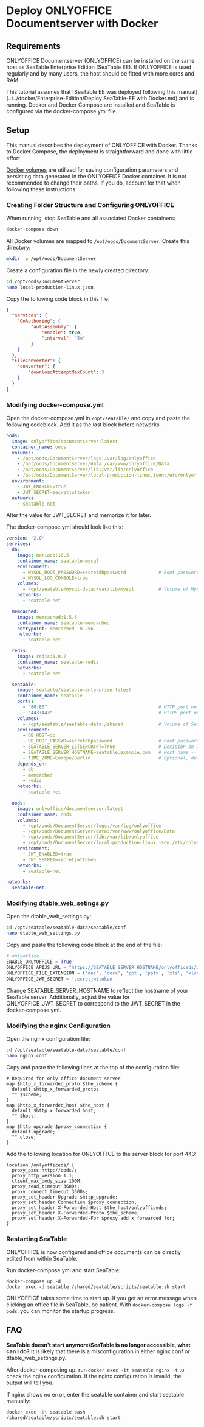 # Deploy ONLYOFFICE Documentserver with Docker

## Requirements

ONLYOFFICE Documentserver (ONLYOFFICE) can be installed on the same host as SeaTable Enterprise Edition (SeaTable EE). If ONLYOFFICE is used regularly and by many users, the host should be fitted with more cores and RAM.

This tutorial assumes that [SeaTable EE was deployed following this manual](../../docker/Enterprise-Edition/Deploy SeaTable-EE with Docker.md) and is running. Docker and Docker Compose are installed and SeaTable is configured via the docker-compose.yml file.

## Setup

This manual describes the deployment of ONLYOFFICE with Docker. Thanks to Docker Compose, the deployment is straightforward and done with little effort.

[Docker volumes](https://docs.docker.com/storage/volumes/) are utilized for saving configuration parameters and persisting data generated in the ONLYOFFICE Docker container. It is not recommended to change their paths. If you do, account for that when following these instructions.

### Creating Folder Structure and Configuring ONLYOFFICE

When running, stop SeaTable and all associated Docker containers:

```bash
docker-compose down
```

All Docker volumes are mapped to `/opt/oods/DocumentServer`. Create this directory:

```bash
mkdir -p /opt/oods/DocumentServer
```

Create a configuration file in the newly created directory:

```bash
cd /opt/oods/DocumentServer
nano local-production-linux.json
```

Copy the following code block in this file:

```json
{
  "services": {
    "CoAuthoring": {
         "autoAssembly": {
             "enable": true,
             "interval": "5m"
         }
    }
  },
  "FileConverter": {
    "converter": {
        "downloadAttemptMaxCount": 3
    }
  }
}
```

### Modifying docker-compose.yml

Open the docker-compose.yml in `/opt/seatable/` and copy and paste the following codeblock. Add it as the last block before networks.

```yml
oods:
  image: onlyoffice/documentserver:latest
  container_name: oods
  volumes:
    - /opt/oods/DocumentServer/logs:/var/log/onlyoffice
    - /opt/oods/DocumentServer/data:/var/www/onlyoffice/Data
    - /opt/oods/DocumentServer/lib:/var/lib/onlyoffice
    - /opt/oods/DocumentServer/local-production-linux.json:/etc/onlyoffice/documentserver/local-production-linux.json
  environment:
    - JWT_ENABLED=true
    - JWT_SECRET=secretjwttoken  
  networks:
    - seatable-net
```

Alter the value for JWT_SECRET and memorize it for later. 

The docker-compose.yml should look like this:

```yml
version: '2.0'
services:
  db:
    image: mariadb:10.5
    container_name: seatable-mysql
    environment:
      - MYSQL_ROOT_PASSWORD=secretdbpassword            # Root password of MySQL -- must be changed
      - MYSQL_LOG_CONSOLE=true
    volumes:
      - /opt/seatable/mysql-data:/var/lib/mysql         # Volume of MySQL (directory for persistent storage) and mount point in cont>
    networks:
      - seatable-net

  memcached:
    image: memcached:1.5.6
    container_name: seatable-memcached
    entrypoint: memcached -m 256
    networks:
      - seatable-net

  redis:
    image: redis:5.0.7
    container_name: seatable-redis
    networks:
      - seatable-net

  seatable:
    image: seatable/seatable-enterprise:latest
    container_name: seatable
    ports:
      - "80:80"                                         # HTTP port on the Docker host and the port in the container -- must be chan>
      - "443:443"                                       # HTTPS port on the Docker host and the port in the container -- must be cha>
    volumes:
      - /opt/seatable/seatable-data:/shared             # Volume of SeaTable (directory for persistent storage) and mount point in c>
    environment:
      - DB_HOST=db
      - DB_ROOT_PASSWD=secretdbpassword                 # Root password of MySQL -- must be changed to the value set above
      - SEATABLE_SERVER_LETSENCRYPT=True                # Decision on whether or not to use Let's Encrypt for HTTPS, default is Fals>
      - SEATABLE_SERVER_HOSTNAME=seatable.example.com   # Host name -- must be changed
      - TIME_ZONE=Europe/Berlin                         # Optional, default is UTC. Example: Europe/Berlin. Choices can be found her>
    depends_on:
      - db
      - memcached
      - redis
    networks:
      - seatable-net

  oods:
    image: onlyoffice/documentserver:latest
    container_name: oods
    volumes:
      - /opt/oods/DocumentServer/logs:/var/log/onlyoffice
      - /opt/oods/DocumentServer/data:/var/www/onlyoffice/Data
      - /opt/oods/DocumentServer/lib:/var/lib/onlyoffice
      - /opt/oods/DocumentServer/local-production-linux.json:/etc/onlyoffice/documentserver/local-production-linux.json
    environment:
      - JWT_ENABLED=true
      - JWT_SECRET=secretjwttoken
    networks:
      - seatable-net

networks:
  seatable-net:
```


### Modifying dtable_web_setings.py

Open the dtable_web_settings.py:

```bash
cd /opt/seatable/seatable-data/seatable/conf
nano dtable_web_settings.py
```

Copy and paste the following code block at the end of the file:

```python
# onlyoffice
ENABLE_ONLYOFFICE = True
ONLYOFFICE_APIJS_URL = "https://SEATABLE_SERVER_HOSTNAME/onlyofficeds/web-apps/apps/api/documents/api.js"
ONLYOFFICE_FILE_EXTENSION = ('doc', 'docx', 'ppt', 'pptx', 'xls', 'xlsx', 'odt', 'fodt', 'odp', 'fodp', 'ods', 'fods', 'csv', 'ppsx', 'pps')
ONLYOFFICE_JWT_SECRET = 'secretjwttoken'
```

Change SEATABLE_SERVER_HOSTNAME to reflect the hostname of your SeaTable server. Additionally, adjust the value for ONLYOFFICE_JWT_SECRET to correspond to the JWT_SECRET in the docker-compose.yml.


### Modifying the nginx Configuration

Open the nginx configuration file:

```bash
cd /opt/seatable/seatable-data/seatable/conf
nano nginx.conf
```

Copy and paste the following lines at the top of the configuration file:

```
# Required for only office document server
map $http_x_forwarded_proto $the_scheme {
  default $http_x_forwarded_proto;
  "" $scheme;
}
map $http_x_forwarded_host $the_host {
  default $http_x_forwarded_host;
  "" $host;
}
map $http_upgrade $proxy_connection {
  default upgrade;
  "" close;
}
```

Add the following location for ONLYOFFICE to the server block for port 443:

```
location /onlyofficeds/ {
  proxy_pass http://oods/;
  proxy_http_version 1.1;
  client_max_body_size 100M;
  proxy_read_timeout 3600s;
  proxy_connect_timeout 3600s;
  proxy_set_header Upgrade $http_upgrade;
  proxy_set_header Connection $proxy_connection;
  proxy_set_header X-Forwarded-Host $the_host/onlyofficeds;
  proxy_set_header X-Forwarded-Proto $the_scheme;
  proxy_set_header X-Forwarded-For $proxy_add_x_forwarded_for;
}
```

### Restarting SeaTable

ONLYOFFICE is now configured and office documents can be directly edited from within SeaTable.

Run docker-compose.yml and start SeaTable:

```
docker-compose up -d
docker exec -d seatable /shared/seatable/scripts/seatable.sh start
```

ONLYOFFICE takes some time to start up. If you get an error message when clicking an office file in SeaTable, be patient. With `docker-compose logs -f oods`, you can monitor the startup progress.

## FAQ

**SeaTable doesn't start anymore/SeaTable is no longer accessible, what can I do?**
It is likely that there is a misconfiguration in either nginx.conf or dtable_web_settings.py.

After docker-composing up, run `docker exec -it seatable nginx -t` to check the nginx configuration. If the nginx configuration is invalid, the output will tell you.

If nginx shows no error, enter the seatable container and start seatable manually:

```bash
docker exec -it seatable bash
/shared/seatable/scripts/seatable.sh start
```
